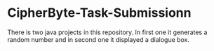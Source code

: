 # CipherByte-Task-Submissionn
There is two java projects in this repository. In first one it generates a random number and in second one it displayed a dialogue box.
